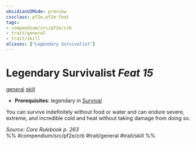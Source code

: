 ```yaml
---
obsidianUIMode: preview
cssclass: pf2e,pf2e-feat
tags:
- compendium/src/pf2e/crb
- trait/general
- trait/skill
aliases: ["Legendary Survivalist"]
---
```

# Legendary Survivalist  *Feat 15*  
[general](../../Rules/traits/general.md)  [skill](../../Rules/traits/skill.md)  

- **Prerequisites**: legendary in [Survival](../skills.md#Survival)

You can survive indefinitely without food or water and can endure severe, extreme, and incredible cold and heat without taking damage from doing so.

*Source: Core Rulebook p. 263*  
%% #compendium/src/pf2e/crb #trait/general #trait/skill %%